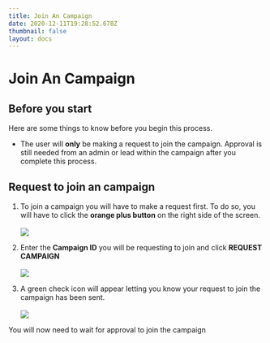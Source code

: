 ```yaml
---
title: Join An Campaign
date: 2020-12-11T19:28:52.678Z
thumbnail: false
layout: docs
---
```

# Join An Campaign

## Before you start

Here are some things to know before you begin this process.

* The user will **only** be making a request to join the campaign. Approval is still needed from an admin or lead within the campaign after you complete this process.

## Request to join an campaign

1. To join a campaign you will have to make a request first. To do so, you will have to click the **orange plus button** on the right side of the screen.
<br><br>
![](../../images/request-join-campaign-step1.jpg)

2. Enter the **Campaign ID** you will be requesting to join and click **REQUEST CAMPAIGN**
<br><br>
![](../../images/request-join-campaign-step2.jpg)

3. A green check icon will appear letting you know your request to join the campaign has been sent.
<br><br>
![](../../images/request-join-campaign-step3.jpg)

You will now need to wait for approval to join the campaign